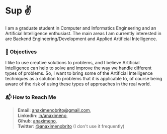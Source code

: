 # Sup :v:

I am a graduate student in Computer and Informatics Engineering and an Artificial Intelligence enthusiast. The main areas I am currently interested in are Backend Engineering/Development and Applied Artificial Intelligence.

### :star2: Objectives

I like to use creative solutions to problems, and I believe Artificial Intelligence can help to solve and improve the way we handle different types of problems. So, I want to bring some of the Artificial Intelligence techniques as a solution to problems that it is applicable to, of course being aware of the risk of using these types of approaches in the real world.

<!-- ### :eye_speech_bubble: Visions --> <!-- TODO: finish that-->

### :mailbox_with_mail: How to Reach Me

> **Email**: [anaximenobrito@gmail.com](mailto:anaximenobrito@gmail.com),  
> **Linkedin**: [in/anaximeno](https://www.linkedin.com/in/anaximeno/?originalSubdomain=cv),  
> **Gihub**: [anaximeno](https://github.com/anaximeno),  
> **Twitter**: [@anaximenobrito](https://twitter.com/anaximenobrito) (I don't use it frequently)
